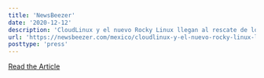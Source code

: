 ```yaml
---
title: 'NewsBeezer'
date: '2020-12-12'
description: 'CloudLinux y el nuevo Rocky Linux llegan al rescate de los usuarios de CentOS después del volante de Red Hat'
url: 'https://newsbeezer.com/mexico/cloudlinux-y-el-nuevo-rocky-linux-llegan-al-rescate-de-los-usuarios-de-centos-despues-del-volante-de-red-hat/'
posttype: 'press'
---
```

[Read the Article](https://newsbeezer.com/mexico/cloudlinux-y-el-nuevo-rocky-linux-llegan-al-rescate-de-los-usuarios-de-centos-despues-del-volante-de-red-hat/)